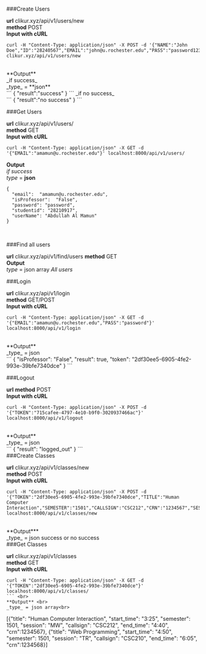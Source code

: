 ###Create Users

**url** clikur.xyz/api/v1/users/new <br>
**method** POST <br>
**Input with cURL** <br>
```
curl -H "Content-Type: application/json" -X POST -d '{"NAME":"John Doe","ID":"28240567","EMAIL":"john@u.rochester.edu","PASS":"password123","PROF":"False"}' clikur.xyz/api/v1/users/new
```
<br>
**Output** <br>
_if success_ <br>
_type_ = **json** <br>
```
{
  "result":"success"
}
```
_if no success_ <br>
```
{
  "result":"no success"
}
```
<br>

###Get Users

**url** clikur.xyz/api/v1/users/<email> <br>
**method** GET <br>
**Input with cURL**<br>
```
curl -H "Content-Type: application/json" -X GET -d '{"EMAIL":"amamun@u.rochester.edu"}' localhost:8000/api/v1/users/
```
**Output** <br>
_if success_ <br>
_type_ = **json**
```
{
  "email":  "amamun@u.rochester.edu",
  "isProfessor":  "False",
  "password": "password",
  "studentid": "28210917",
  "userName": "Abdullah Al Mamun"
}
```
<br>

###Find all users

**url** clikur.xyz/api/v1/find/users
**method** GET <br>
**Output**<br>
_type_ = json array
_All users_


###Login

**url** clikur.xyz/api/v1/login <br>
**method** GET/POST <br>
**Input with cURL** <br>
```
curl -H "Content-Type: application/json" -X GET -d '{"EMAIL":"amamun@u.rochester.edu","PASS":"password"}' localhost:8000/api/v1/login
```
<br>
**Output** <br>
_type_ = json <br>
```
{
  "isProfessor": "False", 
  "result": true, 
  "token": "2df30ee5-6905-4fe2-993e-39bfe7340dce"
}
```
<br>

###Logout

**url**
**method** POST <br>
**Input with cURL** <br>
```
curl -H "Content-Type: application/json" -X POST -d '{"TOKEN":"715cafee-4797-4e10-b9f0-3020937466ac"}' localhost:8000/api/v1/logout
```
<br>
**Output** <br>
_type_ = json <br> 
```
{
  "result": "logged_out"
}
```
<br>
###Create Classes

**url** clikur.xyz/api/v1/classes/new <br>
**method** POST <br>
**Input with cURL** <br>
```
curl -H "Content-Type: application/json" -X POST -d '{"TOKEN":"2df30ee5-6905-4fe2-993e-39bfe7340dce","TITLE":"Human Computer Interaction","SEMESTER":"1501","CALLSIGN":"CSC212","CRN":"1234567","SESSION":"MW","start_time":"3:25","end_time":"4:40"}' localhost:8000/api/v1/classes/new
```
<br>
**Output***<br>
_type_ = json
success or no success <br>
###Get Classes

**url** clikur.xyz/api/v1/classes <br>
**method** GET <br>
**Input with cURL**<br>
```
curl -H "Content-Type: application/json" -X GET -d '{"TOKEN":"2df30ee5-6905-4fe2-993e-39bfe7340dce"}' localhost:8000/api/v1/classes/
``` <br>
**Output** <br>
_type_ = json array<br>

```
[{"title": "Human Computer Interaction", "start_time": "3:25", "semester": 1501, "session": "MW", "callsign": "CSC212", "end_time": "4:40", "crn":1234567}, {"title": "Web Programming", "start_time": "4:50", "semester": 1501, "session": "TR", "callsign": "CSC210", "end_time": "6:05", "crn":1234568}]
```
